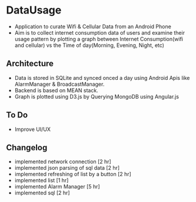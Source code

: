 # DataUsage
* Application to curate Wifi & Cellular Data from an Android Phone  
* Aim is to collect internet consumption data of users  and examine their usage pattern by plotting a graph between Internet Consumption(wifi and cellular) vs the Time of day(Morning, Evening, Night, etc)  

## Architecture
* Data is stored in SQLite and synced onced a day using Android Apis like AlarmManager & BroadcastManager.  
* Backend is based on MEAN stack.  
* Graph is plotted using D3.js by Querying MongoDB using Angular.js 

## To Do
* Improve UI/UX

## Changelog
* implemented network connection [2 hr]  
* implemented json parsing of sql data [2 hr]  
* implemented refreshing of list by a button [2 hr]  
* implemented list [1 hr]  
* implemented Alarm Manager [5 hr]  
* implemented sql [2 hr]  
